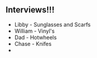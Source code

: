 
## Interviews!!!

- Libby - Sunglasses and Scarfs
- William - Vinyl's
- Dad - Hotwheels
- Chase - Knifes
- 